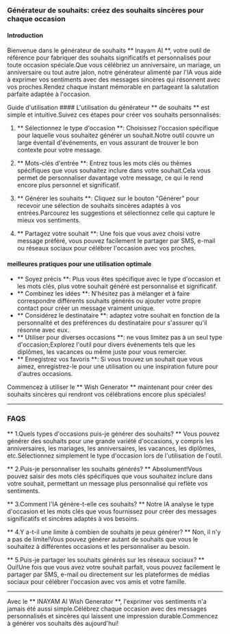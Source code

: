 ### Générateur de souhaits: créez des souhaits sincères pour chaque occasion

#### Introduction
Bienvenue dans le générateur de souhaits ** Inayam AI **, votre outil de référence pour fabriquer des souhaits significatifs et personnalisés pour toute occasion spéciale.Que vous célébriez un anniversaire, un mariage, un anniversaire ou tout autre jalon, notre générateur alimenté par l'IA vous aide à exprimer vos sentiments avec des messages sincères qui résonnent avec vos proches.Rendez chaque instant mémorable en partageant la salutation parfaite adaptée à l'occasion.

Guide d'utilisation ####
L'utilisation du générateur ** de souhaits ** est simple et intuitive.Suivez ces étapes pour créer vos souhaits personnalisés:

1. ** Sélectionnez le type d'occasion **: Choisissez l'occasion spécifique pour laquelle vous souhaitez générer un souhait.Notre outil couvre un large éventail d'événements, en vous assurant de trouver le bon contexte pour votre message.

2. ** Mots-clés d'entrée **: Entrez tous les mots clés ou thèmes spécifiques que vous souhaitez inclure dans votre souhait.Cela vous permet de personnaliser davantage votre message, ce qui le rend encore plus personnel et significatif.

3. ** Générer les souhaits **: Cliquez sur le bouton "Générer" pour recevoir une sélection de souhaits sincères adaptés à vos entrées.Parcourez les suggestions et sélectionnez celle qui capture le mieux vos sentiments.

4. ** Partagez votre souhait **: Une fois que vous avez choisi votre message préféré, vous pouvez facilement le partager par SMS, e-mail ou réseaux sociaux pour célébrer l'occasion avec vos proches.

#### meilleures pratiques pour une utilisation optimale
- ** Soyez précis **: Plus vous êtes spécifique avec le type d'occasion et les mots clés, plus votre souhait généré est personnalisé et significatif.
- ** Combinez les idées **: N'hésitez pas à mélanger et à faire correspondre différents souhaits générés ou ajouter votre propre contact pour créer un message vraiment unique.
- ** Considérez le destinataire **: adaptez votre souhait en fonction de la personnalité et des préférences du destinataire pour s'assurer qu'il résonne avec eux.
- ** Utiliser pour diverses occasions **: ne vous limitez pas à un seul type d'occasion;Explorez l'outil pour divers événements tels que les diplômes, les vacances ou même juste pour vous remercier.
- ** Enregistrez vos favoris **: Si vous trouvez un souhait que vous aimez, enregistrez-le pour une utilisation ou une inspiration future pour d'autres occasions.

Commencez à utiliser le ** Wish Generator ** maintenant pour créer des souhaits sincères qui rendront vos célébrations encore plus spéciales!

---

### FAQS

** 1.Quels types d'occasions puis-je générer des souhaits? **
Vous pouvez générer des souhaits pour une grande variété d'occasions, y compris les anniversaires, les mariages, les anniversaires, les vacances, les diplômes, etc.Sélectionnez simplement le type d'occasion lors de l'utilisation de l'outil.

** 2.Puis-je personnaliser les souhaits générés? **
Absolument!Vous pouvez saisir des mots clés spécifiques que vous souhaitez inclure dans votre souhait, permettant un message plus personnalisé qui reflète vos sentiments.

** 3.Comment l'IA génère-t-elle ces souhaits? **
Notre IA analyse le type d'occasion et les mots clés que vous fournissez pour créer des messages significatifs et sincères adaptés à vos besoins.

** 4.Y a-t-il une limite à combien de souhaits je peux générer? **
Non, il n'y a pas de limite!Vous pouvez générer autant de souhaits que vous le souhaitez à différentes occasions et les personnaliser au besoin.

** 5.Puis-je partager les souhaits générés sur les réseaux sociaux? **
Oui!Une fois que vous avez votre souhait parfait, vous pouvez facilement le partager par SMS, e-mail ou directement sur les plateformes de médias sociaux pour célébrer l'occasion avec vos amis et votre famille.

---

Avec le ** INAYAM AI Wish Generator **, l'exprimer vos sentiments n'a jamais été aussi simple.Célébrez chaque occasion avec des messages personnalisés et sincères qui laissent une impression durable.Commencez à générer vos souhaits dès aujourd'hui!